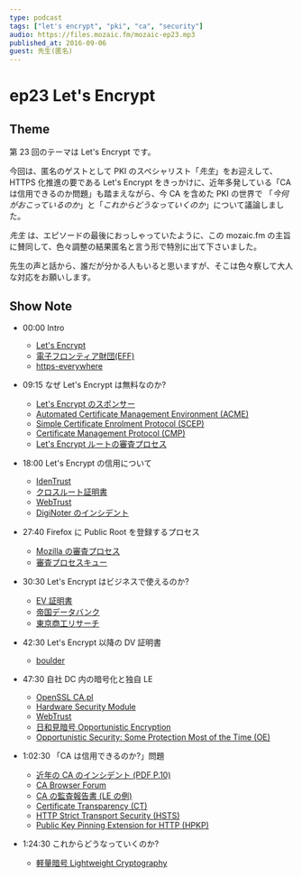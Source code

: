 ```yaml
---
type: podcast
tags: ["let's encrypt", "pki", "ca", "security"]
audio: https://files.mozaic.fm/mozaic-ep23.mp3
published_at: 2016-09-06
guest: 先生(匿名)
---
```


# ep23 Let's Encrypt

## Theme

第 23 回のテーマは Let's Encrypt です。

今回は、匿名のゲストとして PKI のスペシャリスト「*先生*」をお迎えして、 HTTPS 化推進の要である Let's Encrypt をきっかけに、近年多発している「CA は信用できるのか問題」も踏まえながら、今 CA を含めた PKI の世界で 「*今何がおこっているのか*」と「*これからどうなっていくのか*」について議論しました。

*先生* は、エピソードの最後におっしゃっていたように、この mozaic.fm の主旨に賛同して、色々調整の結果匿名と言う形で特別に出て下さいました。

先生の声と話から、誰だが分かる人もいると思いますが、そこは色々察して大人な対応をお願いします。


## Show Note

- 00:00 Intro
  - [Let's Encrypt](https://letsencrypt.org/)
  - [電子フロンティア財団(EFF)](https://www.eff.org/)
  - [https-everywhere](https://www.eff.org/https-everywhere)

- 09:15 なぜ Let's Encrypt は無料なのか?
  - [Let's Encrypt のスポンサー](https://letsencrypt.org/sponsors/)
  - [Automated Certificate Management Environment (ACME)](https://github.com/letsencrypt/acme-spec)
  - [Simple Certificate Enrolment Protocol (SCEP)](https://www.ietf.org/id/draft-gutmann-scep.txt)
  - [Certificate Management Protocol (CMP)](https://tools.ietf.org/html/rfc4210)
  - [Let's Encrypt ルートの審査プロセス](https://bugzilla.mozilla.org/show_bug.cgi?id=1204656)

- 18:00 Let's Encrypt の信用について
  - [IdenTrust](https://www.identrust.com/)
  - [クロスルート証明書](https://jp.globalsign.com/support/faq/431.html)
  - [WebTrust](http://www.webtrust.org/)
  - [DigiNoter のインシデント](https://ja.wikipedia.org/wiki/2011%E5%B9%B4%E3%83%87%E3%82%B8%E3%83%8E%E3%82%BF%E3%83%BC%E4%BA%8B%E4%BB%B6)

- 27:40 Firefox に Public Root を登録するプロセス
  - [Mozilla の審査プロセス](https://wiki.mozilla.org/CA:How_to_apply)
  - [審査プロセスキュー](https://wiki.mozilla.org/CA:Schedule#Queue_for_Public_Discussion)

- 30:30 Let's Encrypt はビジネスで使えるのか?
  - [EV 証明書](https://ja.wikipedia.org/wiki/Extended_Validation_%E8%A8%BC%E6%98%8E%E6%9B%B8)
  - [帝国データバンク](http://www.tdb.co.jp/index.html)
  - [東京商工リサーチ](http://www.tsr-net.co.jp/)

- 42:30 Let's Encrypt 以降の DV 証明書
  - [boulder](https://github.com/letsencrypt/boulder)

- 47:30 自社 DC 内の暗号化と独自 LE
  - [OpenSSL CA.pl](https://www.openssl.org/docs/manmaster/apps/CA.pl.html)
  - [Hardware Security Module](https://en.wikipedia.org/wiki/Hardware_security_module)
  - [WebTrust](http://www.webtrust.org/)
  - [日和見暗号 Opportunistic Encryption](https://ja.wikipedia.org/wiki/%E6%97%A5%E5%92%8C%E8%A6%8B%E6%9A%97%E5%8F%B7%E5%8C%96)
  - [Opportunistic Security: Some Protection Most of the Time (OE)](https://tools.ietf.org/html/rfc7435)

- 1:02:30 「CA は信用できるのか?」問題
  - [近年の CA のインシデント (PDF P.10)](http://www.jnsa.org/seminar/pki-day/2015/data/2-1_urushima.pdf)
  - [CA Browser Forum](https://cabforum.org/)
  - [CA の監査報告書 (LE の例)](https://cert.webtrust.org/SealFile?seal=1987&file=pdf)
  - [Certificate Transparency (CT)](https://www.certificate-transparency.org/)
  - [HTTP Strict Transport Security (HSTS)](https://tools.ietf.org/html/rfc6797)
  - [Public Key Pinning Extension for HTTP (HPKP)](https://tools.ietf.org/html/rfc7469)

- 1:24:30 これからどうなっていくのか?
  - [軽量暗号 Lightweight Cryptography](http://www.cryptrec.go.jp/symposium/20150320_cryptrec-lw.pdf)